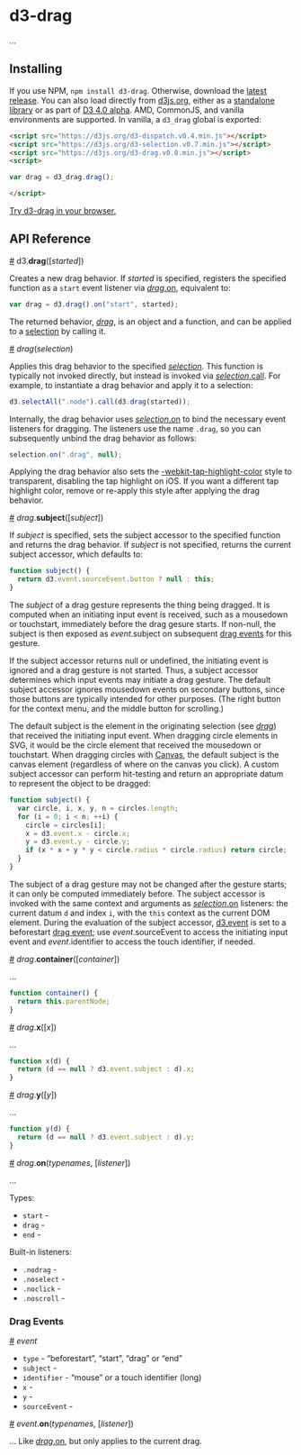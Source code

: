 # d3-drag

…

## Installing

If you use NPM, `npm install d3-drag`. Otherwise, download the [latest release](https://github.com/d3/d3-drag/releases/latest). You can also load directly from [d3js.org](https://d3js.org), either as a [standalone library](https://d3js.org/d3-drag.v0.0.min.js) or as part of [D3 4.0 alpha](https://github.com/mbostock/d3/tree/4). AMD, CommonJS, and vanilla environments are supported. In vanilla, a `d3_drag` global is exported:

```html
<script src="https://d3js.org/d3-dispatch.v0.4.min.js"></script>
<script src="https://d3js.org/d3-selection.v0.7.min.js"></script>
<script src="https://d3js.org/d3-drag.v0.0.min.js"></script>
<script>

var drag = d3_drag.drag();

</script>
```

[Try d3-drag in your browser.](https://tonicdev.com/npm/d3-drag)

## API Reference

<a href="#drag" name="drag">#</a> d3.<b>drag</b>([<i>started</i>])

Creates a new drag behavior. If *started* is specified, registers the specified function as a `start` event listener via [*drag*.on](#drag_on), equivalent to:

```js
var drag = d3.drag().on("start", started);
```

The returned behavior, [*drag*](#_drag), is an object and a function, and can be applied to a [selection](https://github.com/d3/d3-selection) by calling it.

<a href="#_drag" name="_drag">#</a> <i>drag</i>(<i>selection</i>)

Applies this drag behavior to the specified [*selection*](https://github.com/d3/d3-selection). This function is typically not invoked directly, but instead is invoked via [*selection*.call](https://github.com/d3/d3-selection#selection_call). For example, to instantiate a drag behavior and apply it to a selection:

```js
d3.selectAll(".node").call(d3.drag(started));
```

Internally, the drag behavior uses [*selection*.on](https://github.com/d3/d3-selection#selection_on) to bind the necessary event listeners for dragging. The listeners use the name `.drag`, so you can subsequently unbind the drag behavior as follows:

```js
selection.on(".drag", null);
```

Applying the drag behavior also sets the [-webkit-tap-highlight-color](https://developer.apple.com/library/mac/documentation/AppleApplications/Reference/SafariWebContent/AdjustingtheTextSize/AdjustingtheTextSize.html#//apple_ref/doc/uid/TP40006510-SW5) style to transparent, disabling the tap highlight on iOS. If you want a different tap highlight color, remove or re-apply this style after applying the drag behavior.

<a href="#drag_subject" name="drag_subject">#</a> <i>drag</i>.<b>subject</b>([<i>subject</i>])

If *subject* is specified, sets the subject accessor to the specified function and returns the drag behavior. If *subject* is not specified, returns the current subject accessor, which defaults to:

```js
function subject() {
  return d3.event.sourceEvent.button ? null : this;
}
```

The *subject* of a drag gesture represents the thing being dragged. It is computed when an initiating input event is received, such as a mousedown or touchstart, immediately before the drag gesure starts. If non-null, the subject is then exposed as *event*.subject on subsequent [drag events](#drag-events) for this gesture.

If the subject accessor returns null or undefined, the initiating event is ignored and a drag gesture is not started. Thus, a subject accessor determines which input events may initiate a drag gesture. The default subject accessor ignores mousedown events on secondary buttons, since those buttons are typically intended for other purposes. (The right button for the context menu, and the middle button for scrolling.)

The default subject is the element in the originating selection (see [*drag*](#_drag)) that received the initiating input event. When dragging circle elements in SVG, it would be the circle element that received the mousedown or touchstart. When dragging circles with [Canvas](https://html.spec.whatwg.org/multipage/scripting.html#the-canvas-element), the default subject is the canvas element (regardless of where on the canvas you click). A custom subject accessor can perform hit-testing and return an appropriate datum to represent the object to be dragged:

```js
function subject() {
  var circle, i, x, y, n = circles.length;
  for (i = 0; i < n; ++i) {
    circle = circles[i];
    x = d3.event.x - circle.x;
    y = d3.event.y - circle.y;
    if (x * x + y * y < circle.radius * circle.radius) return circle;
  }
}
```

The subject of a drag gesture may not be changed after the gesture starts; it can only be computed immediately before. The subject accessor is invoked with the same context and arguments as [*selection*.on](https://github.com/d3/d3-selection#selection_on) listeners: the current datum `d` and index `i`, with the `this` context as the current DOM element. During the evaluation of the subject accessor, [d3.event](https://github.com/d3/d3-selection#event) is set to a beforestart [drag event](#drag-events); use *event*.sourceEvent to access the initiating input event and *event*.identifier to access the touch identifier, if needed.

<a href="#drag_container" name="drag_container">#</a> <i>drag</i>.<b>container</b>([<i>container</i>])

…

```js
function container() {
  return this.parentNode;
}
```

<a href="#drag_x" name="drag_x">#</a> <i>drag</i>.<b>x</b>([<i>x</i>])

…

```js
function x(d) {
  return (d == null ? d3.event.subject : d).x;
}
```

<a href="#drag_y" name="drag_y">#</a> <i>drag</i>.<b>y</b>([<i>y</i>])

…

```js
function y(d) {
  return (d == null ? d3.event.subject : d).y;
}
```

<a href="#drag_on" name="drag_on">#</a> <i>drag</i>.<b>on</b>(<i>typenames</i>, [<i>listener</i>])

…

Types:

* `start` -
* `drag` -
* `end` -

Built-in listeners:

* `.nodrag` -
* `.noselect` -
* `.noclick` -
* `.noscroll` -

### Drag Events

<a href="#event" name="event">#</a> <i>event</i>

* `type` - “beforestart”, “start”, “drag” or “end”
* `subject` -
* `identifier` - “mouse” or a touch identifier (long)
* `x` -
* `y` -
* `sourceEvent` -

<a href="#event_on" name="event_on">#</a> <i>event</i>.<b>on</b>(<i>typenames</i>, [<i>listener</i>])

… Like [*drag*.on](#drag_on), but only applies to the current drag.
